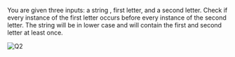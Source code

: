 You are given three inputs: a string , first letter, and a second letter. Check if every instance of the first letter occurs before every instance of the second letter. The string will be in lower case and will contain the first and second letter at least once.

![Q2](https://lh5.googleusercontent.com/rzyyheEvF3bqm94KgUGraPyaE0t7_8IRXZ2p5zgAbbHUAJM8w-EWTrLiPXoEzkngrnEEPE3PkBd99xq0umpJGSOmgyMAaYleaX1ZYPkrF8pdOjeIBQZnUh2D_I_5=w185)
